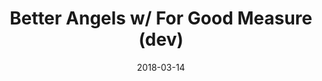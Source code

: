 ---
date_str: '03.2018'
date: 2018-03-14
group_id: 4
layout: post
render: true
title: Better Angels w/ For Good Measure (dev)
---